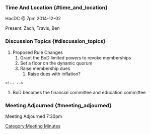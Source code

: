 ### Time And Location {#time_and_location}

HacDC @ 7pm 2014-12-02

Present: Zach, Travis, Ben

### Discussion Topics {#discussion_topics}

1.  Proposed Rule Changes
    1.  Grant the BoD limited powers to revoke memberships
    2.  Set a floor on the dynamic quorum
    3.  Raise membership dues
        1.  Raise dues with inflation?

```{=html}
<!-- -->
```
1.  BoD becomes the financial committee and education committee

### Meeting Adjourned {#meeting_adjourned}

Meeting Adjourned 7:30pm

[Category:Meeting Minutes](Category:Meeting_Minutes)
